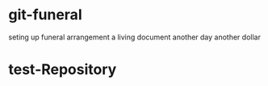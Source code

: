 # git-funeral
seting up funeral arrangement
a living document
another day another dollar
# test-Repository

